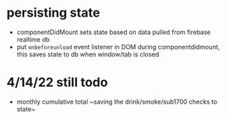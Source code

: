 # persisting state
- componentDidMount sets state based on data pulled from firebase realtime db
- put `onbeforeunload` event listener in DOM during componentdidmount, this saves state to db when window/tab is closed

# 4/14/22 still todo
- monthly cumulative total
~saving the drink/smoke/sub1700 checks to state~